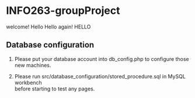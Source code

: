 # INFO263-groupProject
welcome!
Hello
Hello again!
HELLO


## Database configuration
1. Please put your database account into db_config.php
to configure those new machines.

2. Please run src/database_configuration/stored_procedure.sql in MySQL workbench  
before starting to test any pages.
